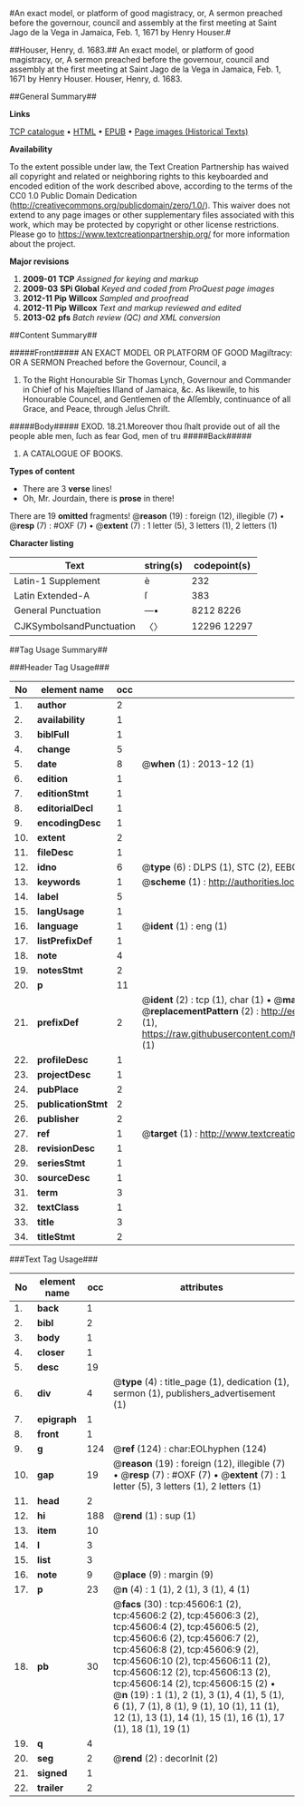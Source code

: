 #An exact model, or platform of good magistracy, or, A sermon preached before the governour, council and assembly at the first meeting at Saint Jago de la Vega in Jamaica, Feb. 1, 1671 by Henry Houser.#

##Houser, Henry, d. 1683.##
An exact model, or platform of good magistracy, or, A sermon preached before the governour, council and assembly at the first meeting at Saint Jago de la Vega in Jamaica, Feb. 1, 1671 by Henry Houser.
Houser, Henry, d. 1683.

##General Summary##

**Links**

[TCP catalogue](http://www.ota.ox.ac.uk/tcp/)  • 
[HTML](http://tei.it.ox.ac.uk/tcp/Texts-HTML/free/A44/A44610.html)  • 
[EPUB](http://tei.it.ox.ac.uk/tcp/Texts-EPUB/free/A44/A44610.epub) • 
[Page images (Historical Texts)](https://historicaltexts.jisc.ac.uk/eebo-10741393e)

**Availability**

To the extent possible under law, the Text Creation Partnership has waived all copyright and related or neighboring rights to this keyboarded and encoded edition of the work described above, according to the terms of the CC0 1.0 Public Domain Dedication (http://creativecommons.org/publicdomain/zero/1.0/). This waiver does not extend to any page images or other supplementary files associated with this work, which may be protected by copyright or other license restrictions. Please go to https://www.textcreationpartnership.org/ for more information about the project.

**Major revisions**

1. __2009-01__ __TCP__ *Assigned for keying and markup*
1. __2009-03__ __SPi Global__ *Keyed and coded from ProQuest page images*
1. __2012-11__ __Pip Willcox__ *Sampled and proofread*
1. __2012-11__ __Pip Willcox__ *Text and markup reviewed and edited*
1. __2013-02__ __pfs__ *Batch review (QC) and XML conversion*

##Content Summary##

#####Front#####
AN EXACT MODEL OR PLATFORM OF GOOD Magiſtracy: OR A SERMON Preached before the Governour, Council, a
1. To the Right Honourable Sir Thomas Lynch, Governour and Commander in Chief of his Majeſties Iſland of Jamaica, &c. As likewiſe, to his Honourable Councel, and Gentlemen of the Aſſembly, continuance of all Grace, and Peace, through Jeſus Chriſt.

#####Body#####
EXOD. 18.21.Moreover thou ſhalt provide out of all the people able men, ſuch as fear God, men of tru
#####Back#####

1. A CATALOGUE OF BOOKS.

**Types of content**

  * There are 3 **verse** lines!
  * Oh, Mr. Jourdain, there is **prose** in there!

There are 19 **omitted** fragments! 
 @__reason__ (19) : foreign (12), illegible (7)  •  @__resp__ (7) : #OXF (7)  •  @__extent__ (7) : 1 letter (5), 3 letters (1), 2 letters (1)

**Character listing**


|Text|string(s)|codepoint(s)|
|---|---|---|
|Latin-1 Supplement|è|232|
|Latin Extended-A|ſ|383|
|General Punctuation|—•|8212 8226|
|CJKSymbolsandPunctuation|〈〉|12296 12297|

##Tag Usage Summary##

###Header Tag Usage###

|No|element name|occ|attributes|
|---|---|---|---|
|1.|__author__|2||
|2.|__availability__|1||
|3.|__biblFull__|1||
|4.|__change__|5||
|5.|__date__|8| @__when__ (1) : 2013-12 (1)|
|6.|__edition__|1||
|7.|__editionStmt__|1||
|8.|__editorialDecl__|1||
|9.|__encodingDesc__|1||
|10.|__extent__|2||
|11.|__fileDesc__|1||
|12.|__idno__|6| @__type__ (6) : DLPS (1), STC (2), EEBO-CITATION (1), OCLC (1), VID (1)|
|13.|__keywords__|1| @__scheme__ (1) : http://authorities.loc.gov/ (1)|
|14.|__label__|5||
|15.|__langUsage__|1||
|16.|__language__|1| @__ident__ (1) : eng (1)|
|17.|__listPrefixDef__|1||
|18.|__note__|4||
|19.|__notesStmt__|2||
|20.|__p__|11||
|21.|__prefixDef__|2| @__ident__ (2) : tcp (1), char (1)  •  @__matchPattern__ (2) : ([0-9\-]+):([0-9IVX]+) (1), (.+) (1)  •  @__replacementPattern__ (2) : http://eebo.chadwyck.com/downloadtiff?vid=$1&page=$2 (1), https://raw.githubusercontent.com/textcreationpartnership/Texts/master/tcpchars.xml#$1 (1)|
|22.|__profileDesc__|1||
|23.|__projectDesc__|1||
|24.|__pubPlace__|2||
|25.|__publicationStmt__|2||
|26.|__publisher__|2||
|27.|__ref__|1| @__target__ (1) : http://www.textcreationpartnership.org/docs/. (1)|
|28.|__revisionDesc__|1||
|29.|__seriesStmt__|1||
|30.|__sourceDesc__|1||
|31.|__term__|3||
|32.|__textClass__|1||
|33.|__title__|3||
|34.|__titleStmt__|2||


###Text Tag Usage###

|No|element name|occ|attributes|
|---|---|---|---|
|1.|__back__|1||
|2.|__bibl__|2||
|3.|__body__|1||
|4.|__closer__|1||
|5.|__desc__|19||
|6.|__div__|4| @__type__ (4) : title_page (1), dedication (1), sermon (1), publishers_advertisement (1)|
|7.|__epigraph__|1||
|8.|__front__|1||
|9.|__g__|124| @__ref__ (124) : char:EOLhyphen (124)|
|10.|__gap__|19| @__reason__ (19) : foreign (12), illegible (7)  •  @__resp__ (7) : #OXF (7)  •  @__extent__ (7) : 1 letter (5), 3 letters (1), 2 letters (1)|
|11.|__head__|2||
|12.|__hi__|188| @__rend__ (1) : sup (1)|
|13.|__item__|10||
|14.|__l__|3||
|15.|__list__|3||
|16.|__note__|9| @__place__ (9) : margin (9)|
|17.|__p__|23| @__n__ (4) : 1 (1), 2 (1), 3 (1), 4 (1)|
|18.|__pb__|30| @__facs__ (30) : tcp:45606:1 (2), tcp:45606:2 (2), tcp:45606:3 (2), tcp:45606:4 (2), tcp:45606:5 (2), tcp:45606:6 (2), tcp:45606:7 (2), tcp:45606:8 (2), tcp:45606:9 (2), tcp:45606:10 (2), tcp:45606:11 (2), tcp:45606:12 (2), tcp:45606:13 (2), tcp:45606:14 (2), tcp:45606:15 (2)  •  @__n__ (19) : 1 (1), 2 (1), 3 (1), 4 (1), 5 (1), 6 (1), 7 (1), 8 (1), 9 (1), 10 (1), 11 (1), 12 (1), 13 (1), 14 (1), 15 (1), 16 (1), 17 (1), 18 (1), 19 (1)|
|19.|__q__|4||
|20.|__seg__|2| @__rend__ (2) : decorInit (2)|
|21.|__signed__|1||
|22.|__trailer__|2||
